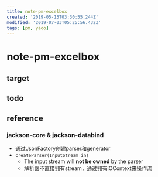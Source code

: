 ```yaml
---
title: note-pm-excelbox
created: '2019-05-15T03:30:55.244Z'
modified: '2019-07-03T05:25:56.432Z'
tags: [pm, yaoo]
---
```


# note-pm-excelbox

## target

## todo

## reference

### jackson-core & jackson-databind
- 通过JsonFactory创建parser和generator
- `createParser(InputStream in)` 
    - The input stream will <b>not be owned</b> by the parser
    - 解析器不直接拥有stream，通过拥有IOContext来操作流
